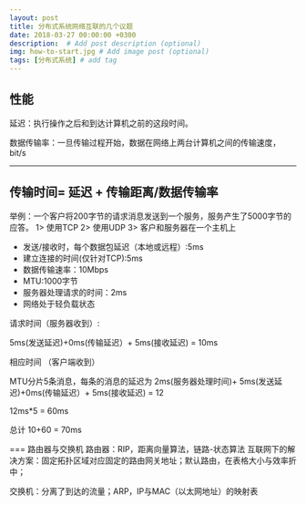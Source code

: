 ```yaml
---
layout: post
title: 分布式系统网络互联的几个议题
date: 2018-03-27 00:00:00 +0300
description:  # Add post description (optional)
img: how-to-start.jpg # Add image post (optional)
tags: [分布式系统] # add tag
---
```


## 性能

延迟：执行操作之后和到达计算机之前的这段时间。

数据传输率：一旦传输过程开始，数据在网络上两台计算机之间的传输速度，bit/s

----
传输时间= 延迟 + 传输距离/数据传输率
----

举例：一个客户将200字节的请求消息发送到一个服务，服务产生了5000字节的应答。
1> 使用TCP
2> 使用UDP
3> 客户和服务器在一个主机上

- 发送/接收时，每个数据包延迟（本地或远程）:5ms
- 建立连接的时间(仅针对TCP):5ms
- 数据传输速率：10Mbps
- MTU:1000字节
- 服务器处理请求的时间：2ms
- 网络处于轻负载状态

请求时间（服务器收到）: 

5ms(发送延迟)+0ms(传输延迟）+ 5ms(接收延迟)
= 10ms

相应时间 （客户端收到）

MTU分片5条消息，每条的消息的延迟为
2ms(服务器处理时间)+ 5ms(发送延迟)+0ms(传输延迟）+ 5ms(接收延迟)
= 12

12ms*5 = 60ms

总计 10+60 = 70ms

=== 路由器与交换机
路由器：RIP，距离向量算法，链路-状态算法
互联网下的解决方案：固定拓扑区域对应固定的路由网关地址；默认路由，在表格大小与效率折中；

交换机：分离了到达的流量；ARP，IP与MAC（以太网地址）的映射表
